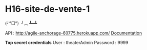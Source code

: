# H16-site-de-vente-1

(╯°□°）╯︵ ┻━┻

API : http://agile-anchorage-60775.herokuapp.com/
[Documentation](http://evening-fortress-76486.herokuapp.com/docs/)

**Top secret credentials**
User : theaterAdmin
Password : 9999
